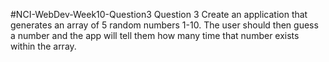 #NCI-WebDev-Week10-Question3
Question 3
Create an application that generates an array of 5 random numbers 1-10. The user should then guess a number and the app will tell them how many time that number exists within the array.
